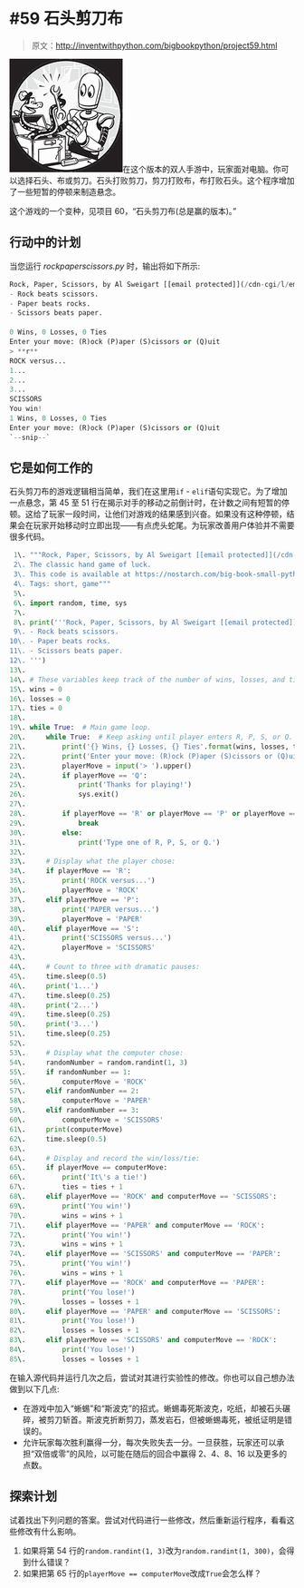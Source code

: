 # #59 石头剪刀布

> 原文：<http://inventwithpython.com/bigbookpython/project59.html>

![](img/9d995d63aaead72cad01120081eb8f75.png)在这个版本的双人手游中，玩家面对电脑。你可以选择石头、布或剪刀。石头打败剪刀，剪刀打败布，布打败石头。这个程序增加了一些短暂的停顿来制造悬念。

这个游戏的一个变种，见项目 60，“石头剪刀布(总是赢的版本)。”

## 行动中的计划

当您运行 *rockpaperscissors.py* 时，输出将如下所示:

```py
Rock, Paper, Scissors, by Al Sweigart [[email protected]](/cdn-cgi/l/email-protection)
- Rock beats scissors.
- Paper beats rocks.
- Scissors beats paper.

0 Wins, 0 Losses, 0 Ties
Enter your move: (R)ock (P)aper (S)cissors or (Q)uit
> **r**
ROCK versus...
1...
2...
3...
SCISSORS
You win!
1 Wins, 0 Losses, 0 Ties
Enter your move: (R)ock (P)aper (S)cissors or (Q)uit
`--snip--`
```

## 它是如何工作的

石头剪刀布的游戏逻辑相当简单，我们在这里用`if` - `elif`语句实现它。为了增加一点悬念，第 45 至 51 行在揭示对手的移动之前倒计时，在计数之间有短暂的停顿。这给了玩家一段时间，让他们对游戏的结果感到兴奋。如果没有这种停顿，结果会在玩家开始移动时立即出现——有点虎头蛇尾。为玩家改善用户体验并不需要很多代码。

```py
 1\. """Rock, Paper, Scissors, by Al Sweigart [[email protected]](/cdn-cgi/l/email-protection)
 2\. The classic hand game of luck.
 3\. This code is available at https://nostarch.com/big-book-small-python-programming
 4\. Tags: short, game"""
 5\. 
 6\. import random, time, sys
 7\. 
 8\. print('''Rock, Paper, Scissors, by Al Sweigart [[email protected]](/cdn-cgi/l/email-protection)
 9\. - Rock beats scissors.
10\. - Paper beats rocks.
11\. - Scissors beats paper.
12\. ''')
13\. 
14\. # These variables keep track of the number of wins, losses, and ties.
15\. wins = 0
16\. losses = 0
17\. ties = 0
18\. 
19\. while True:  # Main game loop.
20\.     while True:  # Keep asking until player enters R, P, S, or Q.
21\.         print('{} Wins, {} Losses, {} Ties'.format(wins, losses, ties))
22\.         print('Enter your move: (R)ock (P)aper (S)cissors or (Q)uit')
23\.         playerMove = input('> ').upper()
24\.         if playerMove == 'Q':
25\.             print('Thanks for playing!')
26\.             sys.exit()
27\. 
28\.         if playerMove == 'R' or playerMove == 'P' or playerMove == 'S':
29\.             break
30\.         else:
31\.             print('Type one of R, P, S, or Q.')
32\. 
33\.     # Display what the player chose:
34\.     if playerMove == 'R':
35\.         print('ROCK versus...')
36\.         playerMove = 'ROCK'
37\.     elif playerMove == 'P':
38\.         print('PAPER versus...')
39\.         playerMove = 'PAPER'
40\.     elif playerMove == 'S':
41\.         print('SCISSORS versus...')
42\.         playerMove = 'SCISSORS'
43\. 
44\.     # Count to three with dramatic pauses:
45\.     time.sleep(0.5)
46\.     print('1...')
47\.     time.sleep(0.25)
48\.     print('2...')
49\.     time.sleep(0.25)
50\.     print('3...')
51\.     time.sleep(0.25)
52\. 
53\.     # Display what the computer chose:
54\.     randomNumber = random.randint(1, 3)
55\.     if randomNumber == 1:
56\.         computerMove = 'ROCK'
57\.     elif randomNumber == 2:
58\.         computerMove = 'PAPER'
59\.     elif randomNumber == 3:
60\.         computerMove = 'SCISSORS'
61\.     print(computerMove)
62\.     time.sleep(0.5)
63\. 
64\.     # Display and record the win/loss/tie:
65\.     if playerMove == computerMove:
66\.         print('It\'s a tie!')
67\.         ties = ties + 1
68\.     elif playerMove == 'ROCK' and computerMove == 'SCISSORS':
69\.         print('You win!')
70\.         wins = wins + 1
71\.     elif playerMove == 'PAPER' and computerMove == 'ROCK':
72\.         print('You win!')
73\.         wins = wins + 1
74\.     elif playerMove == 'SCISSORS' and computerMove == 'PAPER':
75\.         print('You win!')
76\.         wins = wins + 1
77\.     elif playerMove == 'ROCK' and computerMove == 'PAPER':
78\.         print('You lose!')
79\.         losses = losses + 1
80\.     elif playerMove == 'PAPER' and computerMove == 'SCISSORS':
81\.         print('You lose!')
82\.         losses = losses + 1
83\.     elif playerMove == 'SCISSORS' and computerMove == 'ROCK':
84\.         print('You lose!')
85\.         losses = losses + 1 
```

在输入源代码并运行几次之后，尝试对其进行实验性的修改。你也可以自己想办法做到以下几点:

*   在游戏中加入“蜥蜴”和“斯波克”的招式。蜥蜴毒死斯波克，吃纸，却被石头碾碎，被剪刀斩首。斯波克折断剪刀，蒸发岩石，但被蜥蜴毒死，被纸证明是错误的。
*   允许玩家每次胜利赢得一分，每次失败失去一分。一旦获胜，玩家还可以承担“双倍或零”的风险，以可能在随后的回合中赢得 2、4、8、16 以及更多的点数。

## 探索计划

试着找出下列问题的答案。尝试对代码进行一些修改，然后重新运行程序，看看这些修改有什么影响。

1.  如果将第 54 行的`random.randint(1, 3)`改为`random.randint(1, 300)`，会得到什么错误？
2.  如果把第 65 行的`playerMove == computerMove`改成`True`会怎么样？